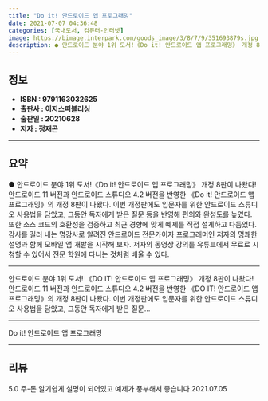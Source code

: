 ```yaml
---
title: "Do it! 안드로이드 앱 프로그래밍"
date: 2021-07-07 04:36:48
categories: [국내도서, 컴퓨터-인터넷]
image: https://bimage.interpark.com/goods_image/3/8/7/9/351693879s.jpg
description: ● 안드로이드 분야 1위 도서!《Do it! 안드로이드 앱 프로그래밍》 개정 8판이 나왔다!안드로이드 11 버전과 안드로이드 스튜디오 4.2 버전을 반영한 《Do it! 안드로이드 앱 프로그래밍》의 개정 8판이 나왔다. 이번 개정판에도 입문자를 위한 안드로이드 스튜디오 사용법을 담았고
---
```


## **정보**

- **ISBN : 9791163032625**
- **출판사 : 이지스퍼블리싱**
- **출판일 : 20210628**
- **저자 : 정재곤**

------



## **요약**

●  안드로이드 분야 1위 도서!《Do it! 안드로이드 앱 프로그래밍》 개정 8판이 나왔다!안드로이드 11 버전과 안드로이드 스튜디오 4.2 버전을 반영한 《Do it! 안드로이드 앱 프로그래밍》의 개정 8판이 나왔다. 이번 개정판에도 입문자를 위한 안드로이드 스튜디오 사용법을 담았고, 그동안 독자에게 받은 질문 등을 반영해 편의와 완성도를 높였다. 또한 소스 코드의 호환성을 검증하고 최근 경향에 맞게 예제를 직접 설계하고 다듬었다. 강사를 길러 내는 명강사로 알려진 안드로이드 전문가이자 프로그래머인 저자의 명쾌한 설명과 함께 모바일 앱 개발을 시작해 보자. 저자의 동영상 강의를 유튜브에서 무료로 시청할 수 있어서 전문 학원에 다니는 것처럼 배울 수 있다.

------

안드로이드 분야 1위 도서!
《DO IT! 안드로이드 앱 프로그래밍》 개정 8판이 나왔다!안드로이드 11 버전과 안드로이드 스튜디오 4.2 버전을 반영한 《DO IT! 안드로이드 앱 프로그래밍》의 개정 8판이 나왔다. 이번 개정판에도 입문자를 위한 안드로이드 스튜디오 사용법을 담았고, 그동안 독자에게 받은 질문... 

------


Do it! 안드로이드 앱 프로그래밍 

------


## **리뷰** 

5.0 주-돈 알기쉽게 설명이 되어있고 예제가 풍부해서 좋습니다 2021.07.05 <br/>